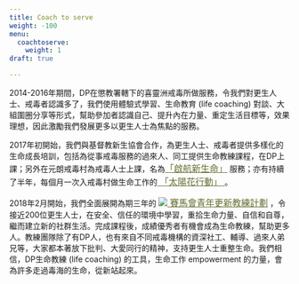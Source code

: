 ```yaml
---
title: Coach to serve
weight: -100
menu:
  coachtoserve:
    weight: 1
draft: true

---
```

<div style="font-size:14px">
<p>
2014-2016年期間，DP在懲教署轄下的喜靈洲戒毒所做服務，令我們對更生人士、戒毒者認識多了，我們使用體驗式學習、生命教育 (life coaching) 對談、大組圍圈分享等形式，幫助參加者認識自己、提升內在力量、重定生活目標等，效果理想，因此激勵我們發展更多以更生人士為焦點的服務。
</p>
<p>
2017年初開始，我們與基督教新生協會合作，為更生人士、戒毒者提供多樣化的生命成長培訓，包括為從事戒毒服務的過來人、同工提供生命教練課程，在DP上課；另外在元朗戒毒村為戒毒人士上課，名為<a href="" style="font-size:16px;color:#646C2E" target="blank">「啟航新生命」</a> 服務；亦有持續了半年，每個月一次入戒毒村做生命工作的<a href="" style="font-size:16px;color:#646C2E" target="blank"> 「太陽花行動」 </a>。
</p>
<p>
2018年2月開始，我們全面展開為期三年的 <a href="http://yrc.dreamspossible.hk" style="font-size:16px;color:#646C2E" target="blank"><img src="/img/course_icon.png"> 賽馬會青年更新教練計劃</a> ，令接近200位更生人士，在安全、信任的環境中學習，重拾生命力量、自信和自尊，繼而建立新的社群生活。完成課程後，成績優秀者有機會成為生命教練，幫助更多人。教練團隊除了有DP人，也有來自不同戒毒機構的資深社工、輔導、過來人弟兄等，大家都本著放下批判、大愛同行的精神，支持更生人士重整生命。我們相信，DP生命教練 (life coaching) 的工具，生命工作 empowerment 的力量，會為許多走過毒海的生命，從新站起來。
</p>
</div>
